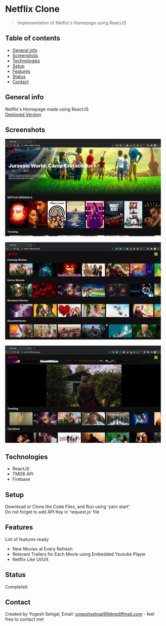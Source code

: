 # Netflix Clone
> Implementation of Netflix's Homepage using ReactJS

## Table of contents
* [General info](#general-info)
* [Screenshots](#screenshots)
* [Technologies](#technologies)
* [Setup](#setup)
* [Features](#features)
* [Status](#status)
* [Contact](#contact)

## General info
Netflix's Homepage made using ReactJS<br>
[Deployed Version](https://netflix-5f890.web.app/)

## Screenshots
<img src="https://raw.githubusercontent.com/ysehgal147/netflix-clone/main/Screenshot%202020-10-26%20at%208.26.59%20PM.png" width="850">&nbsp;&nbsp;&nbsp;&nbsp;&nbsp;&nbsp;&nbsp;&nbsp;&nbsp;&nbsp;<img src="https://raw.githubusercontent.com/ysehgal147/netflix-clone/main/Screenshot%202020-10-26%20at%208.27.04%20PM.png" width="850">&nbsp;&nbsp;&nbsp;&nbsp;&nbsp;&nbsp;&nbsp;&nbsp;&nbsp;&nbsp;<img src="https://raw.githubusercontent.com/ysehgal147/netflix-clone/main/Screenshot%202020-10-26%20at%208.28.25%20PM.png" width="850">
## Technologies
* ReactJS
* TMDB API
* Firebase

## Setup
Download or Clone the Code Files, and Run using 'yarn start'<br>
Do not forget to add API Key in 'request.js' file

## Features
List of features ready
* New Movies at Every Refresh
* Relevant Trailers for Each Movie using Embedded Youtube Player
* Netflix Like UI/UX

## Status
Completed

## Contact
Created by Yogesh Sehgal, Email: [yogeshsehgal99@rediffmail.com](yogeshsehgal99@rediffmail.com) - feel free to contact me!
